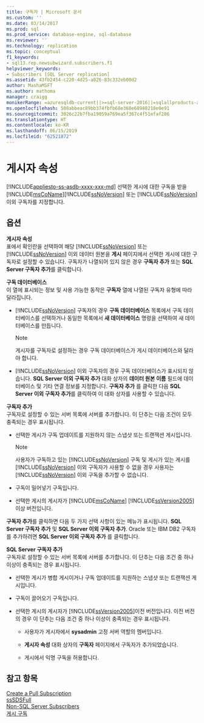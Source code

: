```yaml
---
title: 구독자 | Microsoft 문서
ms.custom: ''
ms.date: 03/14/2017
ms.prod: sql
ms.prod_service: database-engine, sql-database
ms.reviewer: ''
ms.technology: replication
ms.topic: conceptual
f1_keywords:
- sql13.rep.newsubwizard.subscribers.f1
helpviewer_keywords:
- Subscribers [SQL Server replication]
ms.assetid: 43fb2454-c220-4d25-a826-83c332eb00d2
author: MashaMSFT
ms.author: mathoma
manager: craigg
monikerRange: =azuresqldb-current||>=sql-server-2016||=sqlallproducts-allversions||>=sql-server-linux-2017||=azuresqldb-mi-current
ms.openlocfilehash: 508abbeac89bb374fbfb68e368e68988218e0e91
ms.sourcegitcommit: 3026c22b7fba19059a769ea5f367c4f51efaf286
ms.translationtype: HT
ms.contentlocale: ko-KR
ms.lasthandoff: 06/15/2019
ms.locfileid: "62521872"
---
```

# <a name="subscribers"></a>게시자 속성
[!INCLUDE[appliesto-ss-asdb-xxxx-xxx-md](../../includes/appliesto-ss-asdb-xxxx-xxx-md.md)]
  선택한 게시에 대한 구독을 받을 [!INCLUDE[msCoName](../../includes/msconame-md.md)][!INCLUDE[ssNoVersion](../../includes/ssnoversion-md.md)] 또는 [!INCLUDE[ssNoVersion](../../includes/ssnoversion-md.md)] 이외 구독자를 지정합니다.  
  
## <a name="options"></a>옵션  
 **게시자 속성**  
 표에서 확인란을 선택하여 해당 [!INCLUDE[ssNoVersion](../../includes/ssnoversion-md.md)] 또는 [!INCLUDE[ssNoVersion](../../includes/ssnoversion-md.md)] 이외 데이터 원본을 **게시** 페이지에서 선택한 게시에 대한 구독자로 설정할 수 있습니다. 구독자가 나열되어 있지 않은 경우 **구독자 추가** 또는 **SQL Server 구독자 추가**를 클릭합니다.  
  
 **구독 데이터베이스**  
 이 열에 표시되는 정보 및 사용 가능한 동작은 **구독자** 열에 나열된 구독자 유형에 따라 달라집니다.  
  
-   [!INCLUDE[ssNoVersion](../../includes/ssnoversion-md.md)] 구독자의 경우 **구독 데이터베이스** 목록에서 구독 데이터베이스를 선택하거나 동일한 목록에서 **새 데이터베이스** 명령을 선택하여 새 데이터베이스를 만듭니다.  
  
    > [!NOTE]  
    >  게시자를 구독자로 설정하는 경우 구독 데이터베이스가 게시 데이터베이스와 달라야 합니다.  
  
-   [!INCLUDE[ssNoVersion](../../includes/ssnoversion-md.md)] 이외 구독자의 경우 구독 데이터베이스가 표시되지 않습니다. **SQL Server 이외 구독자 추가** 대화 상자의 **데이터 원본 이름** 필드에 데이터베이스 및 기타 연결 정보를 지정합니다. **구독자 추가** 를 클릭한 다음 **SQL Server 이외 구독자 추가**를 클릭하여 이 대화 상자를 사용할 수 있습니다.  
  
 **구독자 추가**  
 구독자로 설정할 수 있는 서버 목록에 서버를 추가합니다. 이 단추는 다음 조건이 모두 충족되는 경우 표시됩니다.  
  
-   선택한 게시가 구독 업데이트를 지원하지 않는 스냅샷 또는 트랜잭션 게시입니다.  
  
    > [!NOTE]  
    >  사용자가 구독하고 있는 [!INCLUDE[ssNoVersion](../../includes/ssnoversion-md.md)] 구독 및 게시가 있는 게시를[!INCLUDE[ssNoVersion](../../includes/ssnoversion-md.md)] 이외 구독자가 사용할 수 없을 경우 사용자는[!INCLUDE[ssNoVersion](../../includes/ssnoversion-md.md)] 이외 구독을 추가할 수 없습니다.  
  
-   구독이 밀어넣기 구독입니다.  
  
-   선택한 게시의 게시자가 [!INCLUDE[msCoName](../../includes/msconame-md.md)] [!INCLUDE[ssVersion2005](../../includes/ssversion2005-md.md)] 이상 버전입니다.  
  
 **구독자 추가**를 클릭하면 다음 두 가지 선택 사항이 있는 메뉴가 표시됩니다. **SQL Server 구독자 추가** 및 **SQL Server 이외 구독자 추가**. Oracle 또는 IBM DB2 구독자를 추가하려면 **SQL Server 이외 구독자 추가** 를 클릭합니다.  
  
 **SQL Server 구독자 추가**  
 구독자로 설정할 수 있는 서버 목록에 서버를 추가합니다. 이 단추는 다음 조건 중 하나 이상이 충족되는 경우 표시됩니다.  
  
-   선택한 게시가 병합 게시이거나 구독 업데이트를 지원하는 스냅샷 또는 트랜잭션 게시입니다.  
  
-   구독이 끌어오기 구독입니다.  
  
-   선택한 게시의 게시자가 [!INCLUDE[ssVersion2005](../../includes/ssversion2005-md.md)]이전 버전입니다. 이전 버전의 경우 이 단추는 다음 조건 중 하나 이상이 충족되는 경우 표시됩니다.  
  
    -   사용자가 게시자에서 **sysadmin** 고정 서버 역할의 멤버입니다.  
  
    -   **게시자 속성** 대화 상자의 **구독자** 페이지에서 구독자가 추가되었습니다.  
  
    -   게시에서 익명 구독을 허용합니다.  
  
## <a name="see-also"></a>참고 항목  
 [Create a Pull Subscription](../../relational-databases/replication/create-a-pull-subscription.md)   
 [ssSDSFull](../../relational-databases/replication/create-a-push-subscription.md)   
 [Non-SQL Server Subscribers](../../relational-databases/replication/non-sql/non-sql-server-subscribers.md)   
 [게시 구독](../../relational-databases/replication/subscribe-to-publications.md)  
  
  
